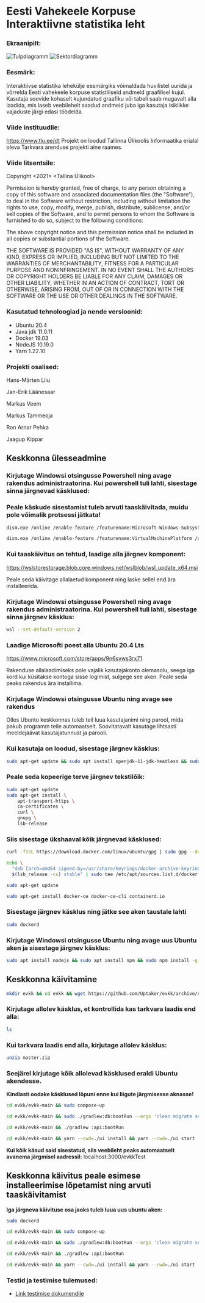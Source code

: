 # Eesti Vahekeele Korpuse Interaktiivne statistika leht

### Ekraanipilt:
![Tulpdiagramm](Pilt1.png "main")
![Sektordiagramm](Pilt2.png "main")

### Eesmärk: 
Interaktiivse statistika lehekülje eesmärgiks võimaldada huvilistel uurida ja võrrelda Eesti vahekeele korpuse statistiliseid andmeid graafilisel kujul. Kasutaja soovide kohaselt kujundatud graafiku või tabeli saab mugavalt alla laadida, mis laseb veebilehelt saadud andmeid juba iga kasutaja isiklikke vajaduste järgi edasi töödelda.

### Viide instituudile:
https://www.tlu.ee/dt
Projekt on loodud Tallinna Ülikoolis Informaatika erialal oleva Tarkvara arenduse projekti aine raames.

### Viide litsentsile:
Copyright <2021> <Tallina Ülikool>

Permission is hereby granted, free of charge, to any person obtaining a copy of this software and associated documentation files (the "Software"), to deal in the Software without restriction, including without limitation the rights to use, copy, modify, merge, publish, distribute, sublicense, and/or sell copies of the Software, and to permit persons to whom the Software is furnished to do so, subject to the following conditions:

The above copyright notice and this permission notice shall be included in all copies or substantial portions of the Software.

THE SOFTWARE IS PROVIDED "AS IS", WITHOUT WARRANTY OF ANY KIND, EXPRESS OR IMPLIED, INCLUDING BUT NOT LIMITED TO THE WARRANTIES OF MERCHANTABILITY, FITNESS FOR A PARTICULAR PURPOSE AND NONINFRINGEMENT. IN NO EVENT SHALL THE AUTHORS OR COPYRIGHT HOLDERS BE LIABLE FOR ANY CLAIM, DAMAGES OR OTHER LIABILITY, WHETHER IN AN ACTION OF CONTRACT, TORT OR OTHERWISE, ARISING FROM, OUT OF OR IN CONNECTION WITH THE SOFTWARE OR THE USE OR OTHER DEALINGS IN THE SOFTWARE.


### Kasutatud tehnoloogiad ja nende versioonid:
* Ubuntu 20.4
* Java jdk 11.0.11
* Docker 19.03
* NodeJS 10.19.0
* Yarn 1.22.10

### Projekti osalised:

Hans-Märten Liiu

Jan-Erik Läänesaar

Markus Veem

Markus Tammeoja

Ron Arnar Pehka

Jaagup Kippar


## Keskkonna ülesseadmine

### Kirjutage Windowsi otsingusse Powershell ning avage rakendus administraatorina. Kui powershell tuli lahti, sisestage sinna järgnevad käsklused:
### Peale käskude sisestamist tuleb arvuti taaskäivitada, muidu pole võimalik protsessi jätkata!
```bash
dism.exe /online /enable-feature /featurename:Microsoft-Windows-Subsystem-Linux /all /norestart
```
```bash
dism.exe /online /enable-feature /featurename:VirtualMachinePlatform /all /norestart
```

### Kui taaskäivitus on tehtud, laadige alla järgnev komponent: 

https://wslstorestorage.blob.core.windows.net/wslblob/wsl_update_x64.msi 

Peale seda käivitage allalaetud komponent  ning laske sellel end ära installeerida.

### Kirjutage Windowsi otsingusse Powershell ning avage rakendus administraatorina. Kui powershell tuli lahti, sisestage sinna järgnev käsklus:
```bash
wsl --set-default-version 2
```

### Laadige Microsofti poest alla Ubuntu 20.4 Lts

https://www.microsoft.com/store/apps/9n6svws3rx71

Rakenduse allalaadimiseks pole vajalik kasutajakonto olemasolu, seega iga kord kui küsitakse kontoga sisse logimist, sulgege see aken. Peale seda peaks rakendus ära installima.

### Kirjutage Windowsi otsingusse Ubuntu ning avage see rakendus

Olles Ubuntu keskkonnas tuleb teil luua kasutajanimi ning parool, mida pakub programm teile automaatselt. Soovitatavalt kasutage lihtsasti meeldejäävat kasutajatunnust ja parooli.

### Kui kasutaja on loodud, sisestage järgnev käsklus:
```bash
sudo apt-get update && sudo apt install openjdk-11-jdk-headless && sudo apt install docker-compose
```

### Peale seda kopeerige terve järgnev tekstilõik:
```bash
sudo apt-get update
sudo apt-get install \
    apt-transport-https \
    ca-certificates \
    curl \
    gnupg \
    lsb-release
```

### Siis sisestage ükshaaval kõik järgnevad käsklused:
```bash
curl -fsSL https://download.docker.com/linux/ubuntu/gpg | sudo gpg --dearmor -o /usr/share/keyrings/docker-archive-keyring.gpg
```

```bash
echo \
  "deb [arch=amd64 signed-by=/usr/share/keyrings/docker-archive-keyring.gpg] https://download.docker.com/linux/ubuntu \
  $(lsb_release -cs) stable" | sudo tee /etc/apt/sources.list.d/docker.list > /dev/null
```

```bash
sudo apt-get update
```
```bash
sudo apt-get install docker-ce docker-ce-cli containerd.io
```

### Sisestage järgnev käsklus ning jätke see aken taustale lahti
```bash
sudo dockerd
```

### Kirjutage Windowsi otsingusse Ubuntu ning avage uus Ubuntu aken ja sisestage järgnev käsklus:
```bash
sudo apt install nodejs && sudo apt install npm && sudo npm install -g yarn && sudo apt install unzip
```



## Keskkonna käivitamine
```bash
mkdir evkk && cd evkk && wget https://github.com/Uptaker/evkk/archive/refs/heads/main.zip
```

### Kirjutage allolev käsklus, et kontrollida kas tarkvara laadis end alla:
```bash
ls
```

### Kui tarkvara laadis end alla,  kirjutage allolev käsklus:
```bash
unzip master.zip
```

### Seejärel kirjutage kõik allolevad käsklused eraldi Ubuntu akendesse.
**Kindlasti oodake käsklused lõpuni enne kui liigute järgmisesse aknasse!**
```bash
cd evkk/evkk-main && sudo compose-up
```
```bash
cd evkk/evkk-main && sudo ./gradlew:db:bootRun --args 'clean migrate seed'
```
```bash
cd evkk/evkk-main && ./gradlew :api:bootRun
```
```bash
cd evkk/evkk-main && yarn --cwd=./ui install && yarn --cwd=./ui start
```

**Kui kõik käsud said sisestatud, siis veebileht peaks automaatselt avanema järgmisel aadressil:**
localhost:3000/evkkTest




## Keskkonna käivitus peale esimese installeerimise lõpetamist ning arvuti taaskäivitamist

**Iga järgneva käivituse osa jaoks tuleb luua uus ubuntu aken:**
```bash
sudo dockerd
```
```bash
cd evkk/evkk-main && sudo compose-up
```
```bash
cd evkk/evkk-main && sudo ./gradlew:db:bootRun --args 'clean migrate seed'
```
```bash
cd evkk/evkk-main && ./gradlew :api:bootRun
```
```bash
cd evkk/evkk-main && yarn --cwd=./ui install && yarn --cwd=./ui start
```
### Testid ja testimise tulemused:

- [Link testimise dokumendile](https://docs.google.com/document/d/1P7JjFxXx7RJddUG7pZldC3zIrb_HHy1xk6GeuDOaUis/edit?usp=sharing)
